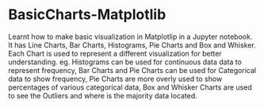 # BasicCharts-Matplotlib
Learnt how to make basic visualization in Matplotlip in a Jupyter notebook.
It has Line Charts, Bar Charts, Histograms, Pie Charts and Box and Whisker.
Each Chart is used to represent a different visualization for better understanding.
eg. Histograms can be used for continuous data data to represent frequency,
    Bar Charts and Pie Charts can be used for Categorical data to show frequency,
    Pie Charts are more overly used to show percentages of various categorical data,
    Box and Whisker Charts are used to see the Outliers and where is the majority data located.
